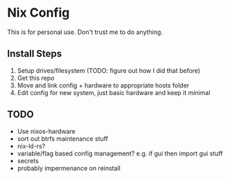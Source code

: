 # Nix Config

This is for personal use. Don't trust me to do anything.

## Install Steps

1. Setup drives/filesystem (TODO: figure out how I did that before)
2. Get this repo
3. Move and link config + hardware to appropriate hosts folder
4. Edit config for new system, just basic hardware and keep it minimal


## TODO
- Use nixos-hardware
- sort out btrfs maintenance stuff
- nix-ld-rs?
- variable/flag based config management? e.g. if gui then import gui stuff
- secrets
- probably impermenance on reinstall